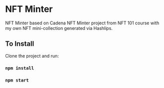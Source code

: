 # NFT Minter

NFT Minter based on Cadena NFT Minter project from NFT 101 course with my own NFT mini-collection generated via Hashlips.

## To Install

Clone the project and run:

### `npm install`
### `npm start`
